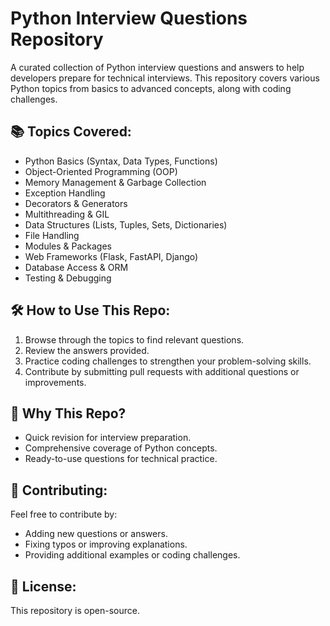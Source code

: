 
# Python Interview Questions Repository

A curated collection of Python interview questions and answers to help developers prepare for technical interviews. This repository covers various Python topics from basics to advanced concepts, along with coding challenges.

## 📚 **Topics Covered:**
- Python Basics (Syntax, Data Types, Functions)
- Object-Oriented Programming (OOP)
- Memory Management & Garbage Collection
- Exception Handling
- Decorators & Generators
- Multithreading & GIL
- Data Structures (Lists, Tuples, Sets, Dictionaries)
- File Handling
- Modules & Packages
- Web Frameworks (Flask, FastAPI, Django)
- Database Access & ORM
- Testing & Debugging

## 🛠️ **How to Use This Repo:**
1. Browse through the topics to find relevant questions.
2. Review the answers provided.
3. Practice coding challenges to strengthen your problem-solving skills.
4. Contribute by submitting pull requests with additional questions or improvements.

## 📌 **Why This Repo?**
- Quick revision for interview preparation.
- Comprehensive coverage of Python concepts.
- Ready-to-use questions for technical practice.

## 👥 **Contributing:**
Feel free to contribute by:
- Adding new questions or answers.
- Fixing typos or improving explanations.
- Providing additional examples or coding challenges.

## 📝 **License:**
This repository is open-source.
